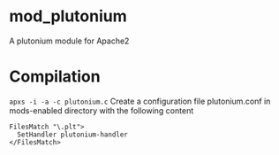 # mod_plutonium
A plutonium module for Apache2
# Compilation
  ```apxs -i -a -c plutonium.c```
  Create a configuration file plutonium.conf in mods-enabled directory with the following content
  
  ```
FilesMatch "\.plt">
    SetHandler plutonium-handler
</FilesMatch>
```
